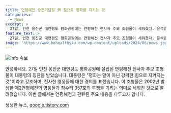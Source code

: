 ```yaml
---
title: 연평해전 승전기념일 尹 힘으로 평화를 지키는 것
categories:
  - News
excerpt: >
  27일, 인천 옹진군 대연평도 평화공원에는 연평해전 전사자 추모 조형물이 세워졌다. 윤석열 대통령은 제2연평해전 승전 기념일을 맞아 평화는 말이 아닌 강력한 힘으로 지킨다고 강조하며, 전사한 영웅들을 거명하고 국민들이 그들의 희생을 영원히 기억할 것을 호소했다. 2002년 발생한 제2연평해전은 북한의 NLL 침범으로 시작되었지만, 대한민국 해군의 대응으로 참수리 357호정 장병들이 서해 NLL을 사수하는 데 성공했다.
feature_text: >
  27일, 인천 옹진군 대연평도 평화공원에는 연평해전 전사자 추모 조형물이 세워졌다. 윤석열 대통령은 제2연평해전 승전 기념일을 맞아 평화는 말이 아닌 강력한 힘으로 지킨다고 강조하며, 전사한 영웅들을 거명하고 국민들이 그들의 희생을 영원히 기억할 것을 호소했다. 2002년 발생한 제2연평해전은 북한의 NLL 침범으로 시작되었지만, 대한민국 해군의 대응으로 참수리 357호정 장병들이 서해 NLL을 사수하는 데 성공했다.
image: 'https://www.behealthy4u.com/wp-content/uploads/2024/06/news.jpg'
---
```


<p><img src="https://www.behealthy4u.com/wp-content/uploads/2024/06/news.jpg" alt="info 속보" /></p>

<p>안녕하세요. 27일 인천 옹진군 대연평도 평화공원에 설립된 연평해전 전사자 추모 조형물이 대통령의 칭찬을 받았습니다. 대통령은 "평화는 말이 아닌 강력한 힘으로 지켜지는 것"이라고 강조하며, 전사한 영웅들에 대한 경의를 표했습니다. 이 조형물은 2002년 발생한 제2연평해전의 영웅들과 참수리 357호의 투쟁을 기리는 의미로 세워진 것으로 알려졌습니다. 이번 글에서는 연평해전과 관련된 주요 내용을 다루고자 합니다. </p>

<p data-ke-size="size16"></p>
생생한 뉴스, <a href="https://qoogle.tistory.com" rel="dofollow">qoogle.tistory.com</a>


